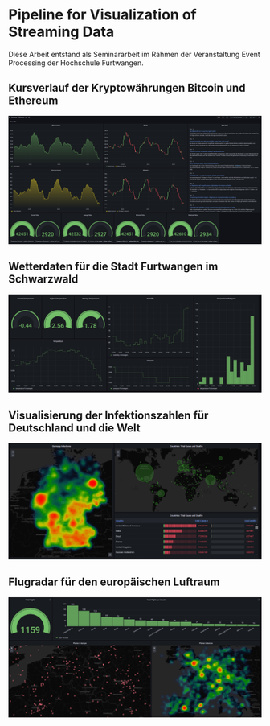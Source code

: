 # Pipeline for Visualization of Streaming Data

Diese Arbeit entstand als Seminararbeit im Rahmen der Veranstaltung Event Processing der Hochschule Furtwangen. 

## Kursverlauf der Kryptowährungen Bitcoin und Ethereum
![](crypto.PNG)

## Wetterdaten für die Stadt Furtwangen im Schwarzwald
![](weather_furtwangen.PNG)

## Visualisierung der Infektionszahlen für Deutschland und die Welt
![](covid_v2.PNG)

## Flugradar für den europäischen Luftraum
![](planes.PNG)
